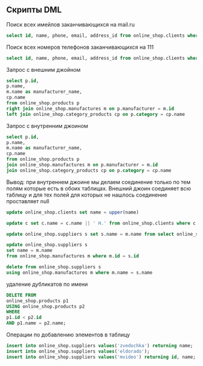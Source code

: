## Скрипты DML

Поиск всех имейлов заканчивающихся на mail.ru
```sql
select id, name, phone, email, address_id from online_shop.clients where email like '%mail.ru'
```

Поиск всех номеров телефонов заканчивающихся на 111
```sql
select id, name, phone, email, address_id from online_shop.clients where phone like '%111'
```

Запрос с внешним джойном 
```sql
select p.id,
p.name,
m.name as manufacturer_name,
cp.name
from online_shop.products p
right join online_shop.manufactures m on p.manufacturer = m.id
left join online_shop.category_products cp on p.category = cp.name
```

Запрос с внутренним джоином
```sql
select p.id,
p.name,
m.name as manufacturer_name,
cp.name
from online_shop.products p
join online_shop.manufactures m on p.manufacturer = m.id
join online_shop.category_products cp on p.category = cp.name
```
Вывод: при внутреннем джоине мы делаем соединение только по тем полям которые есть в обоих таблицах. 
Внешний джоин соединяет всю таблицу и для тех полей для которых не нашлось соединение проставляет null

```sql
update online_shop.clients set name = upper(name)
```

```sql
update c set c.name = c.name || ' Н.' from online_shop.clients where c.name = 'НИКОЛАЙ'
```

```sql
update online_shop.suppliers s set s.name = m.name from select online_shop.manufactures m
```

```sql
update online_shop.suppliers s
set name = m.name
from online_shop.manufactures m where m.id = s.id
```

```sql
delete from online_shop.suppliers s
using online_shop.manufactures m where m.name = s.name
```

удаление дубликатов по имени
```sql
DELETE FROM
online_shop.products p1
USING online_shop.products p2
WHERE
p1.id < p2.id
AND p1.name = p2.name;
```

Операции по добавлению элементов в таблицу

```sql
insert into online_shop.suppliers values('zvedochka') returning name;
insert into online_shop.suppliers values('eldorado');
insert into online_shop.suppliers values('mvideo') returning id, name;
```